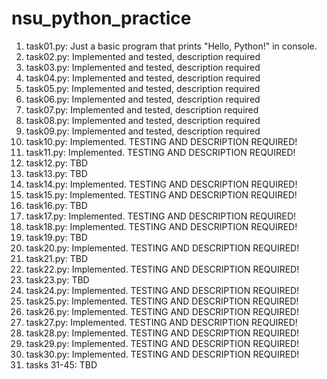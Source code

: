 # nsu_python_practice
1. task01.py: Just a basic program that prints "Hello, Python!" in console.
2. task02.py: Implemented and tested, description required
3. task03.py: Implemented and tested, description required
4. task04.py: Implemented and tested, description required
5. task05.py: Implemented and tested, description required
6. task06.py: Implemented and tested, description required
7. task07.py: Implemented and tested, description required
8. task08.py: Implemented and tested, description required
9. task09.py: Implemented and tested, description required
10. task10.py: Implemented. TESTING AND DESCRIPTION REQUIRED!
11. task11.py: Implemented. TESTING AND DESCRIPTION REQUIRED!
12. task12.py: TBD
13. task13.py: TBD
14. task14.py: Implemented. TESTING AND DESCRIPTION REQUIRED!
15. task15.py: Implemented. TESTING AND DESCRIPTION REQUIRED!
16. task16.py: TBD
17. task17.py: Implemented. TESTING AND DESCRIPTION REQUIRED!
18. task18.py: Implemented. TESTING AND DESCRIPTION REQUIRED!
19. task19.py: TBD
20. task20.py: Implemented. TESTING AND DESCRIPTION REQUIRED!
21. task21.py: TBD
22. task22.py: Implemented. TESTING AND DESCRIPTION REQUIRED!
23. task23.py: TBD
24. task24.py: Implemented. TESTING AND DESCRIPTION REQUIRED!
25. task25.py: Implemented. TESTING AND DESCRIPTION REQUIRED!
26. task26.py: Implemented. TESTING AND DESCRIPTION REQUIRED!
27. task27.py: Implemented. TESTING AND DESCRIPTION REQUIRED!
28. task28.py: Implemented. TESTING AND DESCRIPTION REQUIRED!
29. task29.py: Implemented. TESTING AND DESCRIPTION REQUIRED!
30. task30.py: Implemented. TESTING AND DESCRIPTION REQUIRED!
31. tasks 31-45: TBD